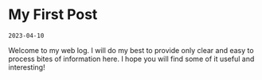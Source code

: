 # My First Post

`2023-04-10`

Welcome to my web log. I will do my best to provide only clear and easy to process bites of information here. I hope you will find some of it useful and interesting!
